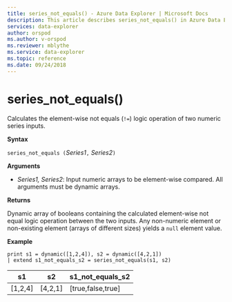 ```yaml
---
title: series_not_equals() - Azure Data Explorer | Microsoft Docs
description: This article describes series_not_equals() in Azure Data Explorer.
services: data-explorer
author: orspod
ms.author: v-orspod
ms.reviewer: mblythe
ms.service: data-explorer
ms.topic: reference
ms.date: 09/24/2018
---
```

# series_not_equals()

Calculates the element-wise not equals (`!=`) logic operation of two numeric series inputs.

**Syntax**

`series_not_equals (`*Series1*`,` *Series2*`)`

**Arguments**

* *Series1, Series2*: Input numeric arrays to be element-wise compared. All arguments must be dynamic arrays. 

**Returns**

Dynamic array of booleans containing the calculated element-wise not equal logic operation between the two inputs. Any non-numeric element or non-existing element (arrays of different sizes) yields a `null` element value.

**Example**

```kusto
print s1 = dynamic([1,2,4]), s2 = dynamic([4,2,1])
| extend s1_not_equals_s2 = series_not_equals(s1, s2)
```

|s1|s2|s1_not_equals_s2|
|---|---|---|
|[1,2,4]|[4,2,1]|[true,false,true]|